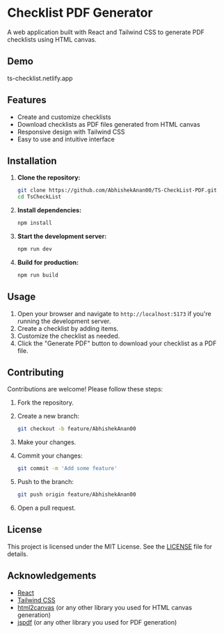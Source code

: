 # Checklist PDF Generator

A web application built with React and Tailwind CSS to generate PDF checklists using HTML canvas.

## Demo

ts-checklist.netlify.app

## Features

- Create and customize checklists
- Download checklists as PDF files generated from HTML canvas
- Responsive design with Tailwind CSS
- Easy to use and intuitive interface

## Installation

1. **Clone the repository:**

    ```bash
    git clone https://github.com/AbhishekAnan00/TS-CheckList-PDF.git
    cd TsCheckList
    ```

2. **Install dependencies:**

    ```bash
    npm install
    ```

3. **Start the development server:**

    ```bash
    npm run dev
    ```

4. **Build for production:**

    ```bash
    npm run build
    ```

## Usage

1. Open your browser and navigate to `http://localhost:5173` if you're running the development server.
2. Create a checklist by adding items.
3. Customize the checklist as needed.
4. Click the "Generate PDF" button to download your checklist as a PDF file.

## Contributing

Contributions are welcome! Please follow these steps:

1. Fork the repository.
2. Create a new branch:

    ```bash
    git checkout -b feature/AbhishekAnan00
    ```

3. Make your changes.
4. Commit your changes:

    ```bash
    git commit -m 'Add some feature'
    ```

5. Push to the branch:

    ```bash
    git push origin feature/AbhishekAnan00
    ```

6. Open a pull request.

## License

This project is licensed under the MIT License. See the [LICENSE](LICENSE) file for details.

## Acknowledgements

- [React](https://reactjs.org/)
- [Tailwind CSS](https://tailwindcss.com/)
- [html2canvas](https://github.com/niklasvh/html2canvas) (or any other library you used for HTML canvas generation)
- [jspdf](https://github.com/parallax/jsPDF) (or any other library you used for PDF generation)

